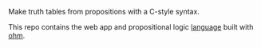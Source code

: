 Make truth tables from propositions with a C-style syntax.

This repo contains the web app and propositional logic [language](./packages/language/README.md) built with [ohm](https://github.com/ohmjs/ohm).
